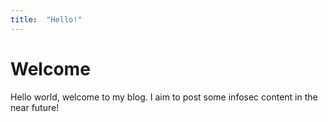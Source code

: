 ```yaml
---
title:  "Hello!"
---
```


# Welcome

Hello world, welcome to my blog. I aim to post some infosec content in the near future!
